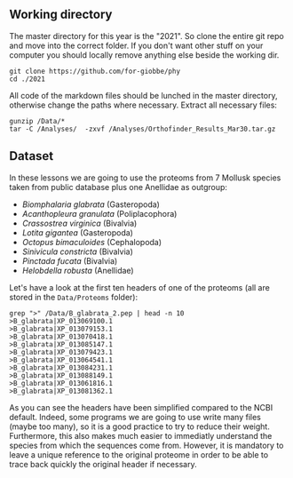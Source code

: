 ## Working directory

The master directory for this year is the "2021". So clone the entire git repo and move into the correct folder. If you don't want other stuff on your computer you should locally remove anything else beside the working dir.

```
git clone https://github.com/for-giobbe/phy
cd ./2021
```

All code of the markdown files should be lunched in the master directory, otherwise change the paths where necessary.
Extract all necessary files:


```
gunzip /Data/*
tar -C /Analyses/  -zxvf /Analyses/Orthofinder_Results_Mar30.tar.gz
```

## Dataset

In these lessons we are going to use the proteoms from 7 Mollusk species taken from public database plus one Anellidae as outgroup:

  * *Biomphalaria glabrata* (Gasteropoda)
  * *Acanthopleura granulata* (Poliplacophora)
  * *Crassostrea virginica* (Bivalvia)
  * *Lotita gigantea* (Gasteropoda)
  * *Octopus bimaculoides* (Cephalopoda)
  * *Sinivicula constricta* (Bivalvia)
  * *Pinctada fucata* (Bivalvia)
  * *Helobdella robusta* (Anellidae)

Let's have a look at the first ten headers of one of the proteoms (all are stored in the ```Data/Proteoms``` folder):

```
grep ">" /Data/B_glabrata_2.pep | head -n 10
>B_glabrata|XP_013069100.1
>B_glabrata|XP_013079153.1
>B_glabrata|XP_013070418.1
>B_glabrata|XP_013085147.1
>B_glabrata|XP_013079423.1
>B_glabrata|XP_013064541.1
>B_glabrata|XP_013084231.1
>B_glabrata|XP_013088149.1
>B_glabrata|XP_013061816.1
>B_glabrata|XP_013081362.1
```

As you can see the headers have been simplified compared to the NCBI default. Indeed, some programs we are going to use write many files (maybe too many), so it is a good practice to try to reduce their weight. Furthermore, this also makes much easier to immediatly understand the species from which the sequences come from. However, it is mandatory to leave a unique reference to the original proteome in order to be able to trace back quickly the original header if necessary. 
